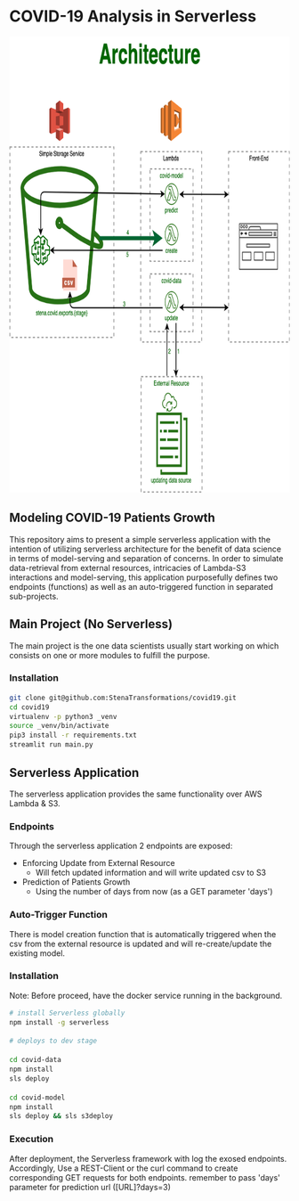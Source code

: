 # COVID-19 Analysis in Serverless

<img src="./architecture.png" width="820" height="820">

## Modeling COVID-19 Patients Growth

This repository aims to present a simple serverless application with the intention of utilizing serverless architecture for the benefit of data science in terms of model-serving and separation of concerns.
In order to simulate data-retrieval from external resources, intricacies of Lambda-S3 interactions and model-serving, this application purposefully defines two endpoints (functions) as well as an auto-triggered function in separated sub-projects.

## Main Project (No Serverless)

The main project is the one data scientists usually start working on which consists on one or more modules to fulfill the purpose.

### Installation

```bash
git clone git@github.com:StenaTransformations/covid19.git
cd covid19
virtualenv -p python3 _venv
source _venv/bin/activate
pip3 install -r requirements.txt
streamlit run main.py
```

## Serverless Application

The serverless application provides the same functionality over AWS Lambda & S3.

### Endpoints

Through the serverless application 2 endpoints are exposed:

- Enforcing Update from External Resource
  - Will fetch updated information and will write updated csv to S3
- Prediction of Patients Growth
  - Using the number of days from now (as a GET parameter 'days')

### Auto-Trigger Function

There is model creation function that is automatically triggered when the csv from the external resource is updated and will re-create/update the existing model.

### Installation

Note: Before proceed, have the docker service running in the background.

```bash
# install Serverless globally
npm install -g serverless

# deploys to dev stage

cd covid-data
npm install
sls deploy

cd covid-model
npm install
sls deploy && sls s3deploy
```

### Execution

After deployment, the Serverless framework with log the exosed endpoints. Accordingly, Use a REST-Client or the curl command to create corresponding GET requests for both endpoints. remember to pass 'days' parameter for prediction url ([URL]?days=3)
